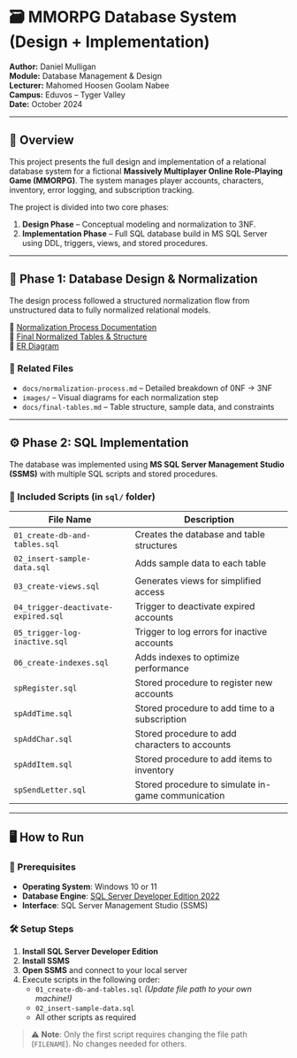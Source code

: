 # 🗃️ MMORPG Database System (Design + Implementation)

**Author:** Daniel Mulligan  
**Module:** Database Management & Design  
**Lecturer:** Mahomed Hoosen Goolam Nabee  
**Campus:** Eduvos – Tyger Valley  
**Date:** October 2024  

---

## 📘 Overview

This project presents the full design and implementation of a relational database system for a fictional **Massively Multiplayer Online Role-Playing Game (MMORPG)**. The system manages player accounts, characters, inventory, error logging, and subscription tracking.

The project is divided into two core phases:
1. **Design Phase** – Conceptual modeling and normalization to 3NF.
2. **Implementation Phase** – Full SQL database build in MS SQL Server using DDL, triggers, views, and stored procedures.

---

## 🧠 Phase 1: Database Design & Normalization

The design process followed a structured normalization flow from unstructured data to fully normalized relational models.

🔹 [Normalization Process Documentation](docs/normalization-process.md)  
🔹 [Final Normalized Tables & Structure](docs/final-tables.md)  
🔹 [ER Diagram](docs/erd.png)

### 📂 Related Files

- `docs/normalization-process.md` – Detailed breakdown of 0NF → 3NF  
- `images/` – Visual diagrams for each normalization step  
- `docs/final-tables.md` – Table structure, sample data, and constraints

---

## ⚙️ Phase 2: SQL Implementation

The database was implemented using **MS SQL Server Management Studio (SSMS)** with multiple SQL scripts and stored procedures.

### 🧾 Included Scripts (in `sql/` folder)

| File Name | Description |
|-----------|-------------|
| `01_create-db-and-tables.sql` | Creates the database and table structures |
| `02_insert-sample-data.sql` | Adds sample data to each table |
| `03_create-views.sql` | Generates views for simplified access |
| `04_trigger-deactivate-expired.sql` | Trigger to deactivate expired accounts |
| `05_trigger-log-inactive.sql` | Trigger to log errors for inactive accounts |
| `06_create-indexes.sql` | Adds indexes to optimize performance |
| `spRegister.sql` | Stored procedure to register new accounts |
| `spAddTime.sql` | Stored procedure to add time to a subscription |
| `spAddChar.sql` | Stored procedure to add characters to accounts |
| `spAddItem.sql` | Stored procedure to add items to inventory |
| `spSendLetter.sql` | Stored procedure to simulate in-game communication |

---

## 🖥️ How to Run

### 💾 Prerequisites
- **Operating System**: Windows 10 or 11
- **Database Engine**: [SQL Server Developer Edition 2022](https://go.microsoft.com/fwlink/p/?linkid=2215158)
- **Interface**: SQL Server Management Studio (SSMS)

### 🛠️ Setup Steps

1. **Install SQL Server Developer Edition**
2. **Install SSMS**
3. **Open SSMS** and connect to your local server
4. Execute scripts in the following order:
   - `01_create-db-and-tables.sql` *(Update file path to your own machine!)*
   - `02_insert-sample-data.sql`
   - All other scripts as required

> ⚠️ **Note**: Only the first script requires changing the file path (`FILENAME`). No changes needed for others.


